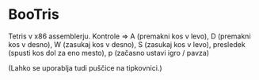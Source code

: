 # BooTris
Tetris v x86 assemblerju. Kontrole => A (premakni kos v levo), D (premakni kos v desno), W (zasukaj kos v desno), S (zasukaj kos v levo), presledek (spusti kos dol za eno mesto), p (začasno ustavi igro / pavza)

(Lahko se uporablja tudi puščice na tipkovnici.)

